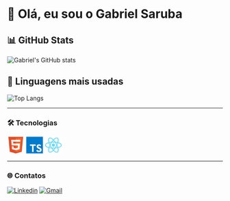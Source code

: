 # 👋 Olá, eu sou o Gabriel Saruba  

## 📊 GitHub Stats
![Gabriel's GitHub stats](https://github-readme-stats.vercel.app/api?username=gabrielsaruba&show_icons=true&theme=radical)
## 🚀 Linguagens mais usadas
![Top Langs](https://github-readme-stats.vercel.app/api/top-langs/?username=gabrielsaruba&layout=compact&theme=radical)

---

### 🛠️ Tecnologias
<img src="https://raw.githubusercontent.com/devicons/devicon/master/icons/html5/html5-original.svg" alt="html5" width="40"/>
<img src="https://raw.githubusercontent.com/devicons/devicon/master/icons/typescript/typescript-original.svg" alt="typescript" width="40"/>
<img src="https://raw.githubusercontent.com/devicons/devicon/master/icons/react/react-original.svg" alt="react" width="40"/>

---

### 🌐 Contatos
[![Linkedin](https://img.shields.io/badge/-LinkedIn-blue?style=for-the-badge&logo=Linkedin&logoColor=white)](https://www.linkedin.com/in/SEU-LINKEDIN)
[![Gmail](https://img.shields.io/badge/-Email-c14438?style=for-the-badge&logo=Gmail&logoColor=white)](mailto:SEU-EMAIL)


